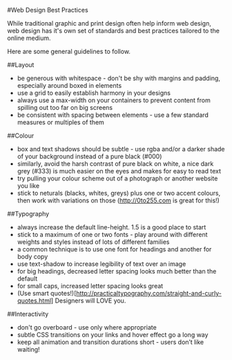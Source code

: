 #Web Design Best Practices

While traditional graphic and print design often help inform web design, web design has it's own set of standards and best practices tailored to the online medium.

Here are some general guidelines to follow. 

##Layout

* be generous with whitespace - don't be shy with margins and padding, especially around boxed in elements
* use a grid to easily establish harmony in your designs
* always use a max-width on your containers to prevent content from spilling out too far on big screens
* be consistent with spacing between elements - use a few standard measures or multiples of them

##Colour

* box and text shadows should be subtle - use rgba and/or a darker shade of your background instead of a pure black (#000)
* similarly, avoid the harsh contrast of pure black on white, a nice dark grey (#333) is much easier on the eyes and makes for easy to read text
* try pulling your colour scheme out of a photograph or another website you like
* stick to neturals (blacks, whites, greys) plus one or two accent colours, then work with variations on those (http://0to255.com is great for this!)

##Typography

* always increase the default line-height. 1.5 is a good place to start
* stick to a maximum of one or two fonts - play around with different weights and styles instead of lots of different families
* a common technique is to use one font for headings and another for body copy
* use text-shadow to increase legibility of text over an image
* for big headings, decreased letter spacing looks much better than the default
* for small caps, increased letter spacing looks great
* (Use smart quotes!)[http://practicaltypography.com/straight-and-curly-quotes.html] Designers will LOVE you. 

##Interactivity

* don't go overboard - use only where appropriate
* subtle CSS transitions on your links and hover effect go a long way
* keep all animation and transition durations short - users don’t like waiting!
